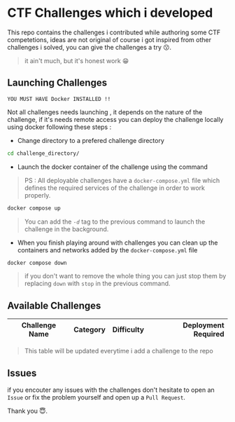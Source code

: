 # CTF Challenges which i developed
This repo contains the challenges i contributed while authoring some CTF competetions, ideas are not original of course i got inspired from other challenges i solved, you can give the challenges a try 😗.

> it ain't much, but it's honest work 😁

## Launching Challenges
`YOU MUST HAVE Docker INSTALLED !!`

Not all challenges needs launching , it depends on the nature of the challenge, if it's needs remote access you can deploy the challenge locally using docker following these steps :

- Change directory to a prefered challenge directory

```bash
cd challenge_directory/
```
- Launch the docker container of the challenge using the command
> PS : All deployable challenges have a `docker-compose.yml` file which defines the required services of the challenge in order to work properly.
```bash
docker compose up
```
> You can add the _`-d`_ tag to the previous command to launch the challenge in the background.

- When you finish playing around with challenges you can clean up the containers and networks added by the `docker-compose.yml` file
```bash
docker compose down
```
> if you don't want to remove the whole thing you can just stop them by replacing `down` with `stop` in the previous command.

## Available Challenges

|Challenge Name|Category|Difficulty|Deployment Required|
|-|-:|-:|-:|

> This table will be updated everytime i add a challenge to the repo

## Issues
if you encouter any issues with the challenges don't hesitate to open an `Issue` or fix the problem yourself and open up a `Pull Request`.

Thank you 😇.